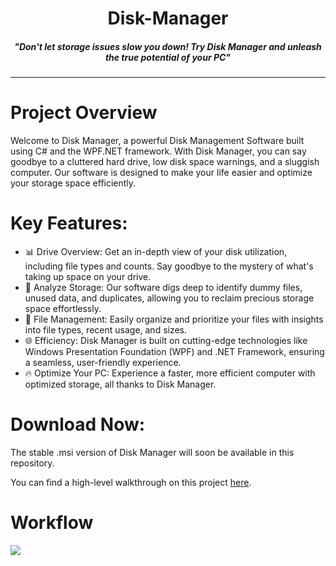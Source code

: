 <h1 align="center">Disk-Manager</h1>
<h5 align="center">"Don't let storage issues slow you down! Try Disk Manager and unleash the true potential of your PC"</h5>

<hr>

# Project Overview

Welcome to Disk Manager, a powerful Disk Management Software built using C# and the WPF.NET framework. With Disk Manager, you can say goodbye to a cluttered hard drive, low disk space warnings, and a sluggish computer. Our software is designed to make your life easier and optimize your storage space efficiently.

# Key Features:
 - 📊 Drive Overview: Get an in-depth view of your disk utilization, including file types and counts. Say goodbye to the mystery of what's taking up space on your drive.
 - 🧹 Analyze Storage: Our software digs deep to identify dummy files, unused data, and duplicates, allowing you to reclaim precious storage space effortlessly.
 - 📂 File Management: Easily organize and prioritize your files with insights into file types, recent usage, and sizes.
 - 🌐 Efficiency: Disk Manager is built on cutting-edge technologies like Windows Presentation Foundation (WPF) and .NET Framework, ensuring a seamless, user-friendly experience.
 - 🔥 Optimize Your PC: Experience a faster, more efficient computer with optimized storage, all thanks to Disk Manager.

# Download Now:
The stable .msi version of Disk Manager will soon be available in this repository.

You can find a high-level walkthrough on this project [here](https://www.youtube.com/watch?v=Vkb_YG3Y2Vg).

# Workflow
<img src="Images/Disk-Manager-Architectural-Diagram.png">
